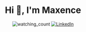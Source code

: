 <div align="center">
  <h1>Hi 👋, I'm Maxence</h1>
  <img src="https://komarev.com/ghpvc/?username=ImMaxence&color=orange&label=PROFILE+VIEWS" alt="watching_count" />

  <a href="https://www.linkedin.com/in/maxence-bonnici-77b540250/" target="_blank">
    <img src="https://img.shields.io/badge/LinkedIn-%230077B5.svg?&style=flat-square&logo=linkedin&logoColor=white" alt="LinkedIn">
  </a>
</div>
